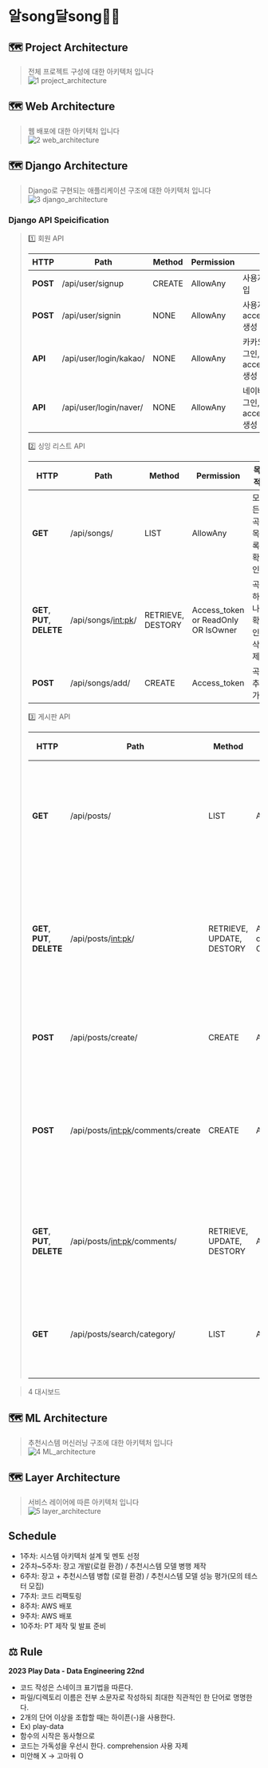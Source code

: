 # 알song달song🎤✨

## 🗺️ Project Architecture
> 전체 프로젝트 구성에 대한 아키텍처 입니다   
![1  project_architecture](https://github.com/sexyzun/ddip/assets/42824372/8d15fde9-fb58-4dcd-ad48-4e52aa5dd0f7)
 

## 🗺️ Web Architecture
> 웹 배포에 대한 아키텍처 입니다   
![2  web_architecture](https://github.com/sexyzun/ddip/assets/42824372/95e2e1c8-6b4f-4574-b4fb-495ad6fff240)
 

## 🗺️ Django Architecture
> Django로 구현되는 애플리케이션 구조에 대한 아키텍처 입니다   
![3  django_architecture](https://github.com/sexyzun/ddip/assets/42824372/90e1bb70-4908-404e-9312-9acba04fc175)

### Django API Speicification

> 1️⃣ 회원 API
> 
>   |  HTTP |  Path |  Method |  Permission |  목적 |
>   | --- | --- | --- | --- | --- |
>   |**POST** |/api/user/signup|CREATE| AllowAny |사용자 회원가입|
>   |**POST** |/api/user/signin|NONE| AllowAny |사용자 로그인, access_token 생성 및 반환|
>   |**API** |/api/user/login/kakao/|NONE| AllowAny |카카오 소셜 로그인, access_token 생성 및 반환|
>   |**API** |/api/user/login/naver/|NONE| AllowAny |네이버 소셜 로그인, access_token 생성 및 반환|    
> 
> 
> 2️⃣ 싱잉 리스트 API
> 
>   |  HTTP |  Path |  Method |  Permission |  목적 |
>   | --- | --- | --- | --- | --- |
>   |**GET** |/api/songs/|LIST| AllowAny |모든 곡  목록 확인|
>   |**GET**, **PUT**, **DELETE** |/api/songs/<int:pk>/|RETRIEVE, DESTORY| Access_token or ReadOnly OR IsOwner |곡 하나 확인, 삭제|
>   |**POST** |/api/songs/add/|CREATE| Access_token |곡 추가|
>
>
> 3️⃣ 게시판 API
> 
>   |  HTTP |  Path |  Method |  Permission |  목적 |
>   | --- | --- | --- | --- | --- |
>   |**GET** |/api/posts/|LIST| AllowAny |모든 게시글 목록 확인|
>   |**GET**, **PUT**, **DELETE** |/api/posts/<int:pk>/|RETRIEVE, UPDATE, DESTORY| Access_token or ReadOnly OR IsOwner |게시글 하나 확인, 수정, 삭제|
>   |**POST** |/api/posts/create/|CREATE| Access_token |게시글 생성|
>   |**POST** |/api/posts/<int:pk>/comments/create|CREATE| Access_token | 해당 게시글에 댓글 생성|
>   |**GET**, **PUT**, **DELETE**|/api/posts/<int:pk>/comments/|RETRIEVE, UPDATE, DESTORY| Access_token |댓글 확인, 수정, 삭제|
>   |**GET**|/api/posts/search/category/|LIST|AllowAny|카테고리별 검색|

> 4 대시보드 

## 🗺️ ML Architecture
> 추천시스템 머신러닝 구조에 대한 아키텍처 입니다   
![4  ML_architecture](https://github.com/sexyzun/ddip/assets/42824372/8b70f957-840a-454d-bfdd-1f4bc4de97fd)
 

## 🗺️ Layer Architecture
> 서비스 레이어에 따른 아키텍처 입니다   
![5  layer_architecture](https://github.com/sexyzun/ddip/assets/42824372/3a948f97-1b85-438b-8c40-6e66d4f2caef)

## Schedule

- 1주차: 시스템 아키텍처 설계 및 멘토 선정
- 2주차~5주차: 장고 개발(로컬 환경) / 추천시스템 모델 병행 제작
- 6주차: 장고 + 추천시스템 병합 (로컬 환경) / 추천시스템 모델 성능 평가(모의 테스터 모집)
- 7주차: 코드 리팩토링
- 8주차: AWS 배포
- 9주차: AWS 배포
- 10주차: PT 제작 및 발표 준비

## ⚖️ Rule

**2023 Play Data - Data Engineering 22nd**   

- 코드 작성은 스네이크 표기법을 따른다.
- 파일/디렉토리 이름은 전부 소문자로 작성하되 최대한 직관적인 한 단어로 명명한다.
- 2개의 단어 이상을 조합할 때는 하이픈(-)을 사용한다.
- Ex) play-data
- 함수의 시작은 동사형으로
- 코드는 가독성을 우선시 한다. comprehension 사용 자제
- 미안해 X -> 고마워 O
